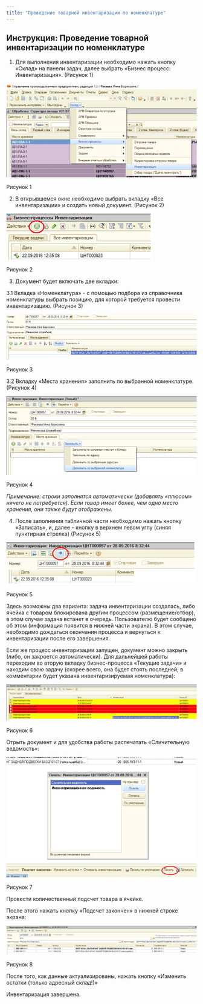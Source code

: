 ```yaml
---
title: "Проведение товарной инвентаризации по номенклатуре"
---
```


## Инструкция: Проведение товарной инвентаризации по номенклатуре

1.  Для выполнения инвентаризации необходимо нажать кнопку «Склад» на панели задач, далее выбрать «Бизнес процесс: Инвентаризация». (Рисунок 1)

![](KBO/_attach/lu224723662kb_tmp_e5c6b44bdab8a2e9.png)

Рисунок 1

2.  В открывшемся окне необходимо выбрать вкладку «Все инвентаризации» и создать новый документ. (Рисунок 2)

![](KBO/_attach/lu224723662kb_tmp_31ba081c3f42f6c9.png)

Рисунок 2

3.  Документ будет включать две вкладки:

3.1 Вкладка «Номенклатура» - с помощью подбора из справочника номенклатуры выбрать позицию, для которой требуется провести инвентаризацию. (Рисунок 3)

![](KBO/_attach/lu224723662kb_tmp_11ab67b53bac9f2f.png)

Рисунок 3

3.2 Вкладку «Места хранения» заполнить по выбранной номенклатуре. (Рисунок 4)

![](KBO/_attach/lu224723662kb_tmp_f1b6dbe1815a023.png)

Рисунок 4

_Примечание: строки заполнятся автоматически (добавлять «плюсом» ничего не потребуется). Если товар имеет более, чем одно место хранения, они также будут отображены._

4.  После заполнения табличной части необходимо нажать кнопку «Записать», и, далее – кнопку в верхнем левом углу (синяя пунктирная стрелка) (Рисунок 5)

![](KBO/_attach/lu224723662kb_tmp_39db9612536e14af.png)

Рисунок 5

Здесь возможны два варианта: задача инвентаризации создалась, либо ячейка с товаром блокирована другим процессом (размещение/отбор), в этом случае задача встанет в очередь. Пользователю будет сообщено об этом (информация появится в нижней части экрана). В этом случае, необходимо дождаться окончания процесса и вернуться к инвентаризации после его завершения.

Если же процесс инвентаризации запущен, документ можно закрыть (либо, он закроется автоматически). Для дальнейшей работы переходим во вторую вкладку бизнес-процесса «Текущие задачи» и находим свою задачу (скорее всего, она будет стоять последней; в комментарии будет указана инвентаризируемая номенклатура):

![](KBO/_attach/lu224723662kb_tmp_42e6eb6eeaf7457b.png)

Рисунок 6

Отрыть документ и для удобства работы распечатать «Сличительную ведомость»:

![](KBO/_attach/lu224723662kb_tmp_206800fd9ef9a18c.png)

Рисунок 7

Провести количественный подсчет товара в ячейке.

После этого нажать кнопку «Подсчет закончен» в нижней строке экрана:

![](KBO/_attach/lu224723662kb_tmp_91c475b7d12863c5.png)

Рисунок 8

После того, как данные актуализированы, нажать кнопку «Изменить остатки (только адресный склад!)»

Инвентаризация завершена.
